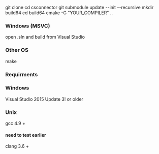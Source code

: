 
git clone 
cd csconnector
git submodule update --init --recursive
mkdir build64
cd build64
cmake -G "YOUR_COMPILER" ..


### Windows (MSVC)
  open .sln and build from Visual Studio
### Other OS 
  make 


### Requirments

### Windows
Visual Studio 2015 Update 3! or older
### Unix
gcc 4.9 +
#### need to test earlier
clang 3.6 +  
